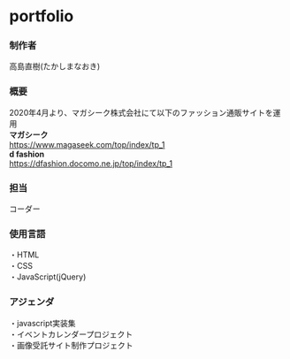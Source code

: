 # portfolio

### 制作者
高島直樹(たかしまなおき)

### 概要
2020年4月より、マガシーク株式会社にて以下のファッション通販サイトを運用<br>
**マガシーク**<br>
https://www.magaseek.com/top/index/tp_1<br>
**d fashion**<br>
https://dfashion.docomo.ne.jp/top/index/tp_1<br>

### 担当
コーダー

### 使用言語
・HTML<br>
・CSS<br>
・JavaScript(jQuery)<br>

### アジェンダ
・javascript実装集<br>
・イベントカレンダープロジェクト<br>
・画像受託サイト制作プロジェクト<br>
